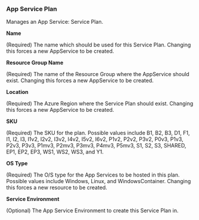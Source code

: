 ### App Service Plan

Manages an App Service: Service Plan.

**Name**

(Required) The name which should be used for this Service Plan. Changing this forces a new AppService to be created.

**Resource Group Name**

(Required) The name of the Resource Group where the AppService should exist. Changing this forces a new AppService to be created.

**Location**

(Required) The Azure Region where the Service Plan should exist. Changing this forces a new AppService to be created.

**SKU**

(Required) The SKU for the plan. Possible values include B1, B2, B3, D1, F1, I1, I2, I3, I1v2, I2v2, I3v2, I4v2, I5v2, I6v2, P1v2, P2v2, P3v2, P0v3, P1v3, P2v3, P3v3, P1mv3, P2mv3, P3mv3, P4mv3, P5mv3, S1, S2, S3, SHARED, EP1, EP2, EP3, WS1, WS2, WS3, and Y1.

**OS Type**

(Required) The O/S type for the App Services to be hosted in this plan. Possible values include Windows, Linux, and WindowsContainer. Changing this forces a new resource to be created.

**Service Environment**

(Optional) The App Service Environment to create this Service Plan in.







